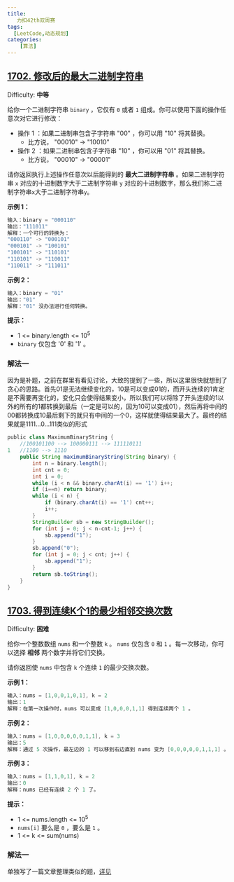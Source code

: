 ```yaml
---
title: 
   力扣42th双周赛
tags: 
  [LeetCode,动态规划]
categories:
	[算法]
---
```


## [1702. 修改后的最大二进制字符串](https://leetcode-cn.com/problems/maximum-binary-string-after-change/)

Difficulty: **中等**


给你一个二进制字符串 `binary` ，它仅有 `0` 或者 `1` 组成。你可以使用下面的操作任意次对它进行修改：

*   操作 1 ：如果二进制串包含子字符串 "00" ，你可以用 "10" 将其替换。
    *   比方说， "00010" -> "10010"
*   操作 2 ：如果二进制串包含子字符串 "10" ，你可以用 "01" 将其替换。
    *   比方说， "00010" -> "00001"

请你返回执行上述操作任意次以后能得到的 **最大二进制字符串** 。如果二进制字符串 `x` 对应的十进制数字大于二进制字符串 `y` 对应的十进制数字，那么我们称二进制字符串`x`大于二进制字符串`y`。

**示例 1：**

```c
输入：binary = "000110"
输出："111011"
解释：一个可行的转换为：
"000110" -> "000101" 
"000101" -> "100101" 
"100101" -> "110101" 
"110101" -> "110011" 
"110011" -> "111011"
```

**示例 2：**

```c
输入：binary = "01"
输出："01"
解释："01" 没办法进行任何转换。
```

**提示：**

*   1 <= binary.length <= 10<sup>5</sup>
*   `binary` 仅包含 '0' 和 '1' 。


### 解法一

因为是补题，之前在群里有看见讨论，大致的提到了一些，所以这里很快就想到了贪心的思路。首先01是无法继续变化的，10是可以变成01的，而开头连续的1肯定是不需要再变化的，变化只会使得结果变小，所以我们可以将除了开头连续的1以外的所有的1都转换到最后（一定是可以的，因为10可以变成01），然后再将中间的00都转换成10最后剩下的就只有中间的一个0，这样就使得结果最大了。最终的结果就是1111...0...111类似的形式
```java
​public class MaximumBinaryString {
    //100101100 --> 100000111 --> 111110111
1   //1100 --> 1110
    public String maximumBinaryString(String binary) {
        int n = binary.length();
        int cnt = 0;
        int i = 0;
        while (i < n && binary.charAt(i) == '1') i++;
        if (i==n) return binary;
        while (i < n) {
            if (binary.charAt(i) == '1') cnt++;
            i++;
        }
        StringBuilder sb = new StringBuilder();
        for (int j = 0; j < n-cnt-1; j++) {
            sb.append("1");
        }
        sb.append("0");
        for (int j = 0; j < cnt; j++) {
            sb.append("1");
        }
        return sb.toString();
    }
}
```

## [1703. 得到连续K个1的最少相邻交换次数](https://leetcode-cn.com/problems/minimum-adjacent-swaps-for-k-consecutive-ones/)

Difficulty: **困难**


给你一个整数数组 `nums` 和一个整数 `k` 。 `nums` 仅包含 `0` 和 `1` 。每一次移动，你可以选择 **相邻** 两个数字并将它们交换。

请你返回使 `nums` 中包含 `k` 个连续 `1` 的最少交换次数。

**示例 1：**

```c
输入：nums = [1,0,0,1,0,1], k = 2
输出：1
解释：在第一次操作时，nums 可以变成 [1,0,0,0,1,1] 得到连续两个 1 。
```

**示例 2：**

```c
输入：nums = [1,0,0,0,0,0,1,1], k = 3
输出：5
解释：通过 5 次操作，最左边的 1 可以移到右边直到 nums 变为 [0,0,0,0,0,1,1,1] 。
```

**示例 3：**

```c
输入：nums = [1,1,0,1], k = 2
输出：0
解释：nums 已经有连续 2 个 1 了。
```

**提示：**

*   1 <= nums.length <= 10<sup>5</sup>
*   `nums[i]` 要么是 `0` ，要么是 `1` 。
*   1 <= k <= sum(nums)


### 解法一

单独写了一篇文章整理类似的题，[详见](http://imlgw.top/2021/01/10/tan-xin-jue-dui-zhi-bu-deng-shi/#1703-%E5%BE%97%E5%88%B0%E8%BF%9E%E7%BB%ADK%E4%B8%AA1%E7%9A%84%E6%9C%80%E5%B0%91%E7%9B%B8%E9%82%BB%E4%BA%A4%E6%8D%A2%E6%AC%A1%E6%95%B0)
